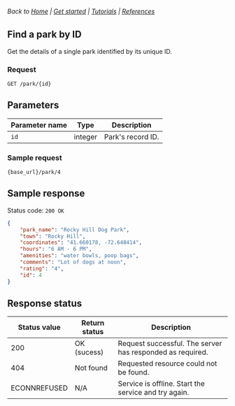 ###### Back to [Home](index.md) | [Get started](index.md#get-started) | [Tutorials](index.md#tutorials) | [References](index.md#reference)

## Find a park by ID

Get the details of a single park identified by its unique ID.

### Request
```
GET /park/{id}
```

## Parameters

|Parameter name   |Type   |Description   |   
|---|---|---|
| `id`  |integer  | Park's record ID.   |

### Sample request
```
{base_url}/park/4
``` 

## Sample response
Status code: `200 OK`

```json
{
    "park_name": "Rocky Hill Dog Park",
    "town": "Rocky Hill",
    "coordinates": "41.660178, -72.648414",
    "hours": "6 AM - 6 PM",
    "amenities": "water bowls, poop bags",
    "comments": "Lot of dogs at noon",
    "rating": "4",
    "id": 4
}
```

## Response status
|Status value   |Return status  |Description   |   
|---|---|---|
|200  |OK (sucess)  | Request successful. The server has responded as required.  |  
|404|Not found|Requested resource could not be found.|
|ECONNREFUSED|N/A|Service is offline. Start the service and try again.|
